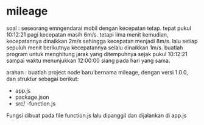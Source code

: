 # mileage
soal :
seseorang emngendarai mobil dengan kecepatan tetap. tepat pukul 10:12:21 pagi kecepatan masih 6m/s. tetapi lima menit kemudian, kecepatannya dinaikkan 2m/s sehingga kecepatan menjadi 8m/s. lalu setiap sepuluh menit berikutnya kecepatannya selalu dinaikkan 1m/s. buatlah program untuk menghitung jarak yang ditempuhnya sejak pukul 10:12:21 sampai waktu menunjukkan 12:00:00 siang pada hari yang sama. 

arahan :
buatlah project node baru bernama mileage, dengan versi 1.0.0, dan struktur sebagai berikut:
- app.js 
- package.json
- src/
    -function.js

Fungsi dibuat pada file function.js lalu dipanggil dan dijalankan di app.js

